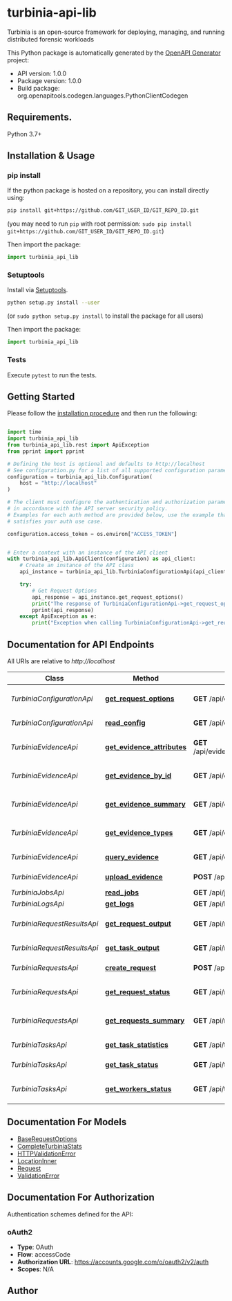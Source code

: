 # turbinia-api-lib
Turbinia is an open-source framework for deploying, managing, and running distributed forensic workloads

This Python package is automatically generated by the [OpenAPI Generator](https://openapi-generator.tech) project:

- API version: 1.0.0
- Package version: 1.0.0
- Build package: org.openapitools.codegen.languages.PythonClientCodegen

## Requirements.

Python 3.7+

## Installation & Usage
### pip install

If the python package is hosted on a repository, you can install directly using:

```sh
pip install git+https://github.com/GIT_USER_ID/GIT_REPO_ID.git
```
(you may need to run `pip` with root permission: `sudo pip install git+https://github.com/GIT_USER_ID/GIT_REPO_ID.git`)

Then import the package:
```python
import turbinia_api_lib
```

### Setuptools

Install via [Setuptools](http://pypi.python.org/pypi/setuptools).

```sh
python setup.py install --user
```
(or `sudo python setup.py install` to install the package for all users)

Then import the package:
```python
import turbinia_api_lib
```

### Tests

Execute `pytest` to run the tests.

## Getting Started

Please follow the [installation procedure](#installation--usage) and then run the following:

```python

import time
import turbinia_api_lib
from turbinia_api_lib.rest import ApiException
from pprint import pprint

# Defining the host is optional and defaults to http://localhost
# See configuration.py for a list of all supported configuration parameters.
configuration = turbinia_api_lib.Configuration(
    host = "http://localhost"
)

# The client must configure the authentication and authorization parameters
# in accordance with the API server security policy.
# Examples for each auth method are provided below, use the example that
# satisfies your auth use case.

configuration.access_token = os.environ["ACCESS_TOKEN"]


# Enter a context with an instance of the API client
with turbinia_api_lib.ApiClient(configuration) as api_client:
    # Create an instance of the API class
    api_instance = turbinia_api_lib.TurbiniaConfigurationApi(api_client)

    try:
        # Get Request Options
        api_response = api_instance.get_request_options()
        print("The response of TurbiniaConfigurationApi->get_request_options:\n")
        pprint(api_response)
    except ApiException as e:
        print("Exception when calling TurbiniaConfigurationApi->get_request_options: %s\n" % e)

```

## Documentation for API Endpoints

All URIs are relative to *http://localhost*

Class | Method | HTTP request | Description
------------ | ------------- | ------------- | -------------
*TurbiniaConfigurationApi* | [**get_request_options**](docs/TurbiniaConfigurationApi.md#get_request_options) | **GET** /api/config/request_options | Get Request Options
*TurbiniaConfigurationApi* | [**read_config**](docs/TurbiniaConfigurationApi.md#read_config) | **GET** /api/config/ | Read Config
*TurbiniaEvidenceApi* | [**get_evidence_attributes**](docs/TurbiniaEvidenceApi.md#get_evidence_attributes) | **GET** /api/evidence/types/{evidence_type} | Get Evidence Attributes
*TurbiniaEvidenceApi* | [**get_evidence_by_id**](docs/TurbiniaEvidenceApi.md#get_evidence_by_id) | **GET** /api/evidence/{evidence_id} | Get Evidence By Id
*TurbiniaEvidenceApi* | [**get_evidence_summary**](docs/TurbiniaEvidenceApi.md#get_evidence_summary) | **GET** /api/evidence/summary | Get Evidence Summary
*TurbiniaEvidenceApi* | [**get_evidence_types**](docs/TurbiniaEvidenceApi.md#get_evidence_types) | **GET** /api/evidence/types | Get Evidence Types
*TurbiniaEvidenceApi* | [**query_evidence**](docs/TurbiniaEvidenceApi.md#query_evidence) | **GET** /api/evidence/query | Query Evidence
*TurbiniaEvidenceApi* | [**upload_evidence**](docs/TurbiniaEvidenceApi.md#upload_evidence) | **POST** /api/evidence/upload | Upload Evidence
*TurbiniaJobsApi* | [**read_jobs**](docs/TurbiniaJobsApi.md#read_jobs) | **GET** /api/jobs/ | Read Jobs
*TurbiniaLogsApi* | [**get_logs**](docs/TurbiniaLogsApi.md#get_logs) | **GET** /api/logs/{query} | Get Logs
*TurbiniaRequestResultsApi* | [**get_request_output**](docs/TurbiniaRequestResultsApi.md#get_request_output) | **GET** /api/result/request/{request_id} | Get Request Output
*TurbiniaRequestResultsApi* | [**get_task_output**](docs/TurbiniaRequestResultsApi.md#get_task_output) | **GET** /api/result/task/{task_id} | Get Task Output
*TurbiniaRequestsApi* | [**create_request**](docs/TurbiniaRequestsApi.md#create_request) | **POST** /api/request/ | Create Request
*TurbiniaRequestsApi* | [**get_request_status**](docs/TurbiniaRequestsApi.md#get_request_status) | **GET** /api/request/{request_id} | Get Request Status
*TurbiniaRequestsApi* | [**get_requests_summary**](docs/TurbiniaRequestsApi.md#get_requests_summary) | **GET** /api/request/summary | Get Requests Summary
*TurbiniaTasksApi* | [**get_task_statistics**](docs/TurbiniaTasksApi.md#get_task_statistics) | **GET** /api/task/statistics | Get Task Statistics
*TurbiniaTasksApi* | [**get_task_status**](docs/TurbiniaTasksApi.md#get_task_status) | **GET** /api/task/{task_id} | Get Task Status
*TurbiniaTasksApi* | [**get_workers_status**](docs/TurbiniaTasksApi.md#get_workers_status) | **GET** /api/task/workers | Get Workers Status


## Documentation For Models

 - [BaseRequestOptions](docs/BaseRequestOptions.md)
 - [CompleteTurbiniaStats](docs/CompleteTurbiniaStats.md)
 - [HTTPValidationError](docs/HTTPValidationError.md)
 - [LocationInner](docs/LocationInner.md)
 - [Request](docs/Request.md)
 - [ValidationError](docs/ValidationError.md)


<a id="documentation-for-authorization"></a>
## Documentation For Authorization


Authentication schemes defined for the API:
<a id="oAuth2"></a>
### oAuth2

- **Type**: OAuth
- **Flow**: accessCode
- **Authorization URL**: https://accounts.google.com/o/oauth2/v2/auth
- **Scopes**: N/A


## Author




